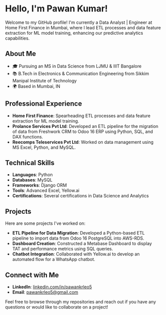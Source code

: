 # Hello, I'm Pawan Kumar!

Welcome to my GitHub profile! I'm currently a Data Analyst | Engineer at Home First Finance in Mumbai, where I lead ETL processes and data feature extraction for ML model training, enhancing our predictive analytics capabilities.

## About Me
- 🎓 Pursuing an MS in Data Science from LJMU & IIIT Bangalore
- 📚 B.Tech in Electronics & Communication Engineering from Sikkim Manipal Institute of Technology
- 🌍 Based in Mumbai, IN

## Professional Experience
- **Home First Finance**: Spearheading ETL processes and data feature extraction for ML model training.
- **Prolance Services Pvt Ltd**: Developed an ETL pipeline for the migration of data from Freshwork CRM to Odoo 16 ERP using Python, SQL, and DAX functions.
- **Reecomps Teleservices Pvt Ltd**: Worked on data management using MS Excel, Python, and MySQL.

## Technical Skills
- **Languages**: Python
- **Databases**: MySQL
- **Frameworks**: Django ORM
- **Tools**: Advanced Excel, Yellow.ai
- **Certifications**: Several certifications in Data Science and Analytics

## Projects
Here are some projects I've worked on:
- **ETL Pipeline for Data Migration**: Developed a Python-based ETL pipeline to import data from Odoo 16 PostgreSQL into AWS-RDS.
- **Dashboard Creation**: Constructed a Metabase Dashboard to display TAT and performance metrics using SQL queries.
- **Chatbot Integration**: Collaborated with Yellow.ai to develop an automated flow for a WhatsApp chatbot.

## Connect with Me
- **LinkedIn**: [linkedin.com/in/pawankrleo5](https://www.linkedin.com/in/pawankrleo5/)
- **Email**: pawankrleo5@gmail.com

Feel free to browse through my repositories and reach out if you have any questions or would like to collaborate on a project!
